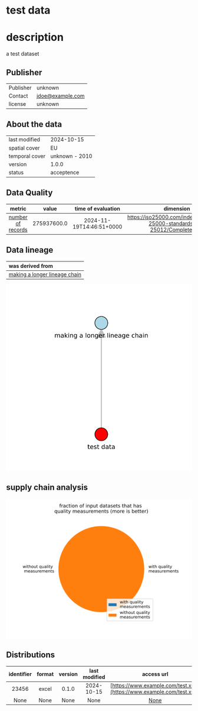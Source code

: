
test data
=========

# description
  
a test dataset
## Publisher

|||
| :--- | :--- |
|Publisher|unknown|
|Contact|jdoe@example.com|
|license|unknown|

## About the data

|||
| :--- | :--- |
|last modified|2024-10-15|
|spatial cover|EU|
|temporal cover|unknown - 2010|
|version|1.0.0|
|status|acceptence|

## Data Quality

|metric|value|time of evaluation|dimension|
| :---: | :---: | :---: | :---: |
|[number of records](mwqd83k93k.md)|275937600.0|2024-11-19T14:46:51+0000|https://iso25000.com/index.php/en/iso-25000-standards/iso-25012/Completeness|

## Data lineage

|was derived from|
| :--- |
|[making a longer lineage chain](vgsgr.md)|
  
![Lineage overview](figures/12345_lineage.svg)
## supply chain analysis
  
![supply chain analysis](figures/12345_supply_chain.svg)
## Distributions

|identifier|format|version|last modified|access url|
| :---: | :---: | :---: | :---: | :---: |
|23456|excel|0.1.0|2024-10-15|[https://www.example.com/test.xslx](https://www.example.com/test.xslx)|
|None|None|None|None|[None](None)|
